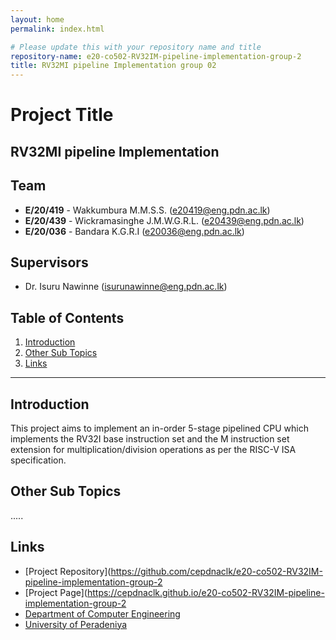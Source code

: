 ```yaml
---
layout: home
permalink: index.html

# Please update this with your repository name and title
repository-name: e20-co502-RV32IM-pipeline-implementation-group-2
title: RV32MI pipeline Implementation group 02
---
```


[comment]: # "This is the standard layout for the project, but you can clean this and use your own template"

# Project Title
RV32MI pipeline Implementation
---

<!-- 
This is a sample image, to show how to add images to your page. To learn more options, please refer [this](https://projects.ce.pdn.ac.lk/docs/faq/how-to-add-an-image/)

![Sample Image](./images/sample.png)
 -->

## Team
- **E/20/419** - Wakkumbura M.M.S.S. ([e20419@eng.pdn.ac.lk](mailto:e20419@eng.pdn.ac.lk))
- **E/20/439** - Wickramasinghe J.M.W.G.R.L. ([e20439@eng.pdn.ac.lk](mailto:e20439@eng.pdn.ac.lk))
- **E/20/036** - Bandara K.G.R.I ([e20036@eng.pdn.ac.lk](mailto:e20036@eng.pdn.ac.lk))

## Supervisors

- Dr. Isuru Nawinne ([isurunawinne@eng.pdn.ac.lk](mailto:isurunawinne@eng.pdn.ac.lk))

## Table of Contents
1. [Introduction](#introduction)
2. [Other Sub Topics](#other-sub-topics)
3. [Links](#links)

---

## Introduction

This project aims to implement an in-order 5-stage pipelined CPU which implements the RV32I base instruction set and the M instruction set extension for multiplication/division operations as per the RISC-V ISA specification.

## Other Sub Topics

.....

## Links

- [Project Repository](https://github.com/cepdnaclk/e20-co502-RV32IM-pipeline-implementation-group-2
- [Project Page](https://cepdnaclk.github.io/e20-co502-RV32IM-pipeline-implementation-group-2
- [Department of Computer Engineering](http://www.ce.pdn.ac.lk/)
- [University of Peradeniya](https://eng.pdn.ac.lk/)


[//]: # (Please refer this to learn more about Markdown syntax)
[//]: # (https://github.com/adam-p/markdown-here/wiki/Markdown-Cheatsheet)
